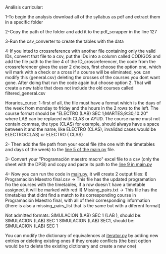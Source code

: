 Análisis curricular:

1-To begin the analysis download all of the syllabus as pdf and extract them in a specific folder

2-Copy the path of the folder and add it to the pdf_scrapper in the line 127

3-Run the csv_converter to create the tables with the data

4-If you inted to crossreference with another file containing only the valid IDs, convert that file to a csv, put the IDs into a column called CODIGOS and add the file path to the line 4 of the ID_crossreferencer, the code from the crossreferencer gives the user 2 choices, first choose the option one, which will mark with a check or a cross if a course will be eliminated, you can modify this (general.csv) deleting the crosses of the courses you dont want gone. After doing that run the code again but choose option 2. That will create a new table that does not include the old courses called filtered_general.csv

Horarios_curso:
1-first of all, the file must have a format which is the days of the week from monday to friday and the hours in the 2 rows to the left. The course format should be "ELECTRO (LAB) SEC 1;MARTES;9:30;10:20" where LAB can be replaced with CLAS or AYUD. The course name must not contain commas, the type (CLAS) for example, should always have a space between it and the name, like ELECTRO (CLAS), invalidad cases would be ELECTRO(CLAS) or ELECTRO ( CLAS)

2- Then add the file path from your excel file (the one with the timetables and days of the week) to the [line 5 of the main.py](https://github.com/Diegoeyza/Curricular-Analyst-UA/blob/a79c77a4c8fcb8e9cb2623926d34b067f64dffac/Horarios_curso/main.py#L5) file.

3- Convert your "Programación maestro macro" excel file to a csv (only the sheet with the DPSI) and copy and paste its path to the [line 9 in main.py](https://github.com/Diegoeyza/Curricular-Analyst-UA/blob/a79c77a4c8fcb8e9cb2623926d34b067f64dffac/Horarios_curso/main.py#L9)

4- Now you can run the code in [main.py](Horarios_curso/main.py), it will create 2 output files:
  I) Programación Maestro final.csv -> This file has the updated programation fro the courses with the timetables, if a row doesn´t have a timetable assigned, it will be marked with red
  II) Missing_pairs.txt -> This file has the timetables that didnt find a match to its corresponding course in Programación Maestro final, with all of their corresponding information (there is also a missing_pairs_list that is the same but with a diferent format)

Not admitted formats:
SIMULACION (LAB) SEC 1 (LAB ), should be: SIMULACION (LAB) SEC 1
SIMULACION (LAB) SEC1, should be: SIMULACION (LAB) SEC 1

You can modify the dictionary of equivalences at [iterator.py](Horarios_curso/iterator.py) by adding new entries or deleting existing ones if they create conflicts (the best option would be to delete the existing dictionary and create a new one)
